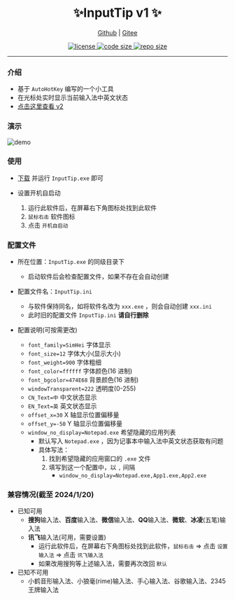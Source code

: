 <p align="center">
    <h1 align="center">✨InputTip v1 ✨</h1>
</p>

<p align="center">
    <a href="https://github.com/abgox/InputTip">Github</a> |
    <a href="https://gitee.com/abgox/InputTip">Gitee</a>
</p>

<p align="center">
    <a href="https://github.com/abgox/InputTip/blob/main/LICENSE">
        <img src="https://img.shields.io/github/license/abgox/InputTip" alt="license" />
    </a>
    <a href="https://img.shields.io/github/languages/code-size/abgox/InputTip.svg">
        <img src="https://img.shields.io/github/languages/code-size/abgox/InputTip.svg" alt="code size" />
    </a>
    <a href="https://img.shields.io/github/repo-size/abgox/InputTip.svg">
        <img src="https://img.shields.io/github/repo-size/abgox/InputTip.svg" alt="repo size" />
    </a>
</p>

---

### 介绍

-   基于 `AutoHotKey` 编写的一个小工具
-   在光标处实时显示当前输入法中英文状态
-   [点击这里查看 v2](../../README-CN.md)

### 演示

![demo](https://abgop.netlify.app/InputTip/demo.gif)

### 使用

-   [下载](https://gitee.com/abgox/InputTip/releases/download/v1.0.3/InputTip.exe) 并运行 `InputTip.exe` 即可

-   设置开机自启动
    1. 运行此软件后，在屏幕右下角图标处找到此软件
    2. `鼠标右击` 软件图标
    3. 点击 `开机自启动`

### 配置文件

-   所在位置：`InputTip.exe` 的同级目录下

    -   启动软件后会检查配置文件，如果不存在会自动创建

-   配置文件名：`InputTip.ini`

    -   与软件保持同名，如将软件名改为 `xxx.exe` ，则会自动创建 `xxx.ini`
    -   此时旧的配置文件 `InputTip.ini` **请自行删除**

-   配置说明(可按需更改)
    -   `font_family=SimHei` 字体显示
    -   `font_size=12` 字体大小(显示大小)
    -   `font_weight=900` 字体粗细
    -   `font_color=ffffff` 字体颜色(16 进制)
    -   `font_bgcolor=474E68` 背景颜色(16 进制)
    -   `windowTransparent=222` 透明度(0-255)
    -   `CN_Text=中` 中文状态显示
    -   `EN_Text=英` 英文状态显示
    -   `offset_x=30` X 轴显示位置偏移量
    -   `offset_y=-50` Y 轴显示位置偏移量
    -   `window_no_display=Notepad.exe` 希望隐藏的应用列表
        -   默认写入 `Notepad.exe` ，因为记事本中输入法中英文状态获取有问题
        -   具体写法：
            1. 找到希望隐藏的应用窗口的 `.exe` 文件
            2. 填写到这一个配置中，以 `,` 间隔
                - `window_no_display=Notepad.exe,App1.exe,App2.exe`

### 兼容情况(截至 2024/1/20)

-   已知可用
    -   **搜狗**输入法、**百度**输入法、**微信**输入法、**QQ**输入法、**微软**、**冰凌**(五笔)输入法
    -   **讯飞**输入法(可用，需要设置)
        -   运行此软件后，在屏幕右下角图标处找到此软件，`鼠标右击` => 点击 `设置输入法` => 点击 `讯飞输入法`
        -   如果改用搜狗等上述输入法，需要再次改回 `默认`
-   已知不可用
    -   小鹤音形输入法、小狼毫(rime)输入法、手心输入法、谷歌输入法、2345 王牌输入法
